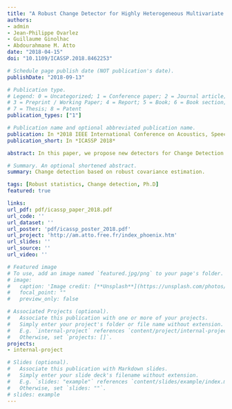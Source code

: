 ```yaml
---
title: "A Robust Change Detector for Highly Heterogeneous Multivariate Images"
authors:
- admin
- Jean-Philippe Ovarlez
- Guillaume Ginolhac
- Abdourahmane M. Atto
date: "2018-04-15"
doi: "10.1109/ICASSP.2018.8462253"

# Schedule page publish date (NOT publication's date).
publishDate: "2018-09-13"

# Publication type.
# Legend: 0 = Uncategorized; 1 = Conference paper; 2 = Journal article;
# 3 = Preprint / Working Paper; 4 = Report; 5 = Book; 6 = Book section;
# 7 = Thesis; 8 = Patent
publication_types: ["1"]

# Publication name and optional abbreviated publication name.
publication: In *2018 IEEE International Conference on Acoustics, Speech and Signal Processing (ICASSP)*
publication_short: In *ICASSP 2018*

abstract: In this paper, we propose new detectors for Change Detection between two multivariate images. The data is supposed to fol-Iowa Compound Gaussian distribution. By using Likelihood Ratio Test (LRT) and Generalised LRT (GLRT) approaches, we derive our detectors. The CFAR behaviour has been studied and the simulations show that they outperform the classic Gaussian Detector when the data is highly heterogeneous.

# Summary. An optional shortened abstract.
summary: Change detection based on robust covariance estimation.

tags: [Robust statistics, Change detection, Ph.D]
featured: true

links:
url_pdf: pdf/icassp_paper_2018.pdf
url_code: ''
url_dataset: ''
url_poster: 'pdf/icassp_poster_2018.pdf'
url_project: 'http://am.atto.free.fr/index_phoenix.htm'
url_slides: ''
url_source: ''
url_video: ''

# Featured image
# To use, add an image named `featured.jpg/png` to your page's folder. 
# image:
#   caption: 'Image credit: [**Unsplash**](https://unsplash.com/photos/pLCdAaMFLTE)'
#   focal_point: ""
#   preview_only: false

# Associated Projects (optional).
#   Associate this publication with one or more of your projects.
#   Simply enter your project's folder or file name without extension.
#   E.g. `internal-project` references `content/project/internal-project/index.md`.
#   Otherwise, set `projects: []`.
projects:
- internal-project

# Slides (optional).
#   Associate this publication with Markdown slides.
#   Simply enter your slide deck's filename without extension.
#   E.g. `slides: "example"` references `content/slides/example/index.md`.
#   Otherwise, set `slides: ""`.
# slides: example
---
```



